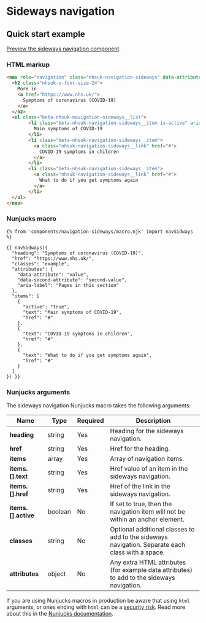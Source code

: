 # Sideways navigation

## Quick start example

[Preview the sideways navigation component](https://nhsuk.github.io/nhsuk-frontend/components/navigation-sideways/index.html)

### HTML markup

```html
<nav role="navigation" class="nhsuk-navigation-sideways" data-attribute="value" data-second-attribute="second-value" aria-label="Pages in this section">
  <h2 class="nhsuk-u-font-size-24">
    More in
    <a href="https://www.nhs.uk/">
      Symptoms of coronavirus (COVID-19)
    </a>
  </h2>
  <ul class="beta-nhsuk-navigation-sideways__list">
        <li class="beta-nhsuk-navigation-sideways__item is-active" aria-current="page">
          Main symptoms of COVID-19
        </li>
        <li class="beta-nhsuk-navigation-sideways__item">
          <a class="nhsuk-navigation-sideways__link" href="#">
            COVID-19 symptoms in children
          </a>
        </li>
        <li class="beta-nhsuk-navigation-sideways__item">
          <a class="nhsuk-navigation-sideways__link" href="#">
            What to do if you get symptoms again
          </a>
        </li>
  </ul>
</nav>
```

### Nunjucks macro

```
{% from 'components/navigation-sideways/macro.njk' import navSidways %}

{{ navSidways({
  "heading": "Symptoms of coronavirus (COVID-19)",
  "href": "https://www.nhs.uk/",
  "classes": "example",
  "attributes": {
    "data-attribute": "value",
    "data-second-attribute": "second-value",
    "aria-label": "Pages in this section"
  },
  "items": [
    {
      "active": "true",
      "text": "Main symptoms of COVID-19",
      "href": "#"
    },
    {
      "text": "COVID-19 symptoms in children",
      "href": "#"
    },
    {
      "text": "What to do if you get symptoms again",
      "href": "#"
    }
  ]
}) }}
```

### Nunjucks arguments

The sideways navigation Nunjucks macro takes the following arguments:

| Name                  | Type     | Required  | Description  |
| ----------------------|----------|-----------|--------------|
| **heading**           | string   | Yes       | Heading for the sideways navigation. |
| **href**              | string   | Yes       | Href for the heading. |
| **items**             | array    | Yes       | Array of navigation items. |
| **items.[].text**     | string   | Yes       | Href value of an item in the sideways navigation. |
| **items.[].href**     | string   | Yes       | Href of the link in the  sideways navigation. |
| **items.[].active**   | boolean  | No        | If set to true, then the navigation item will not be within an anchor element. |
| **classes**           | string   | No        | Optional additional classes to add to the sideways navigation. Separate each class with a space. |
| **attributes**        | object   | No        | Any extra HTML attributes (for example data attributes) to add to the sideways navigation. |

If you are using Nunjucks macros in production be aware that using `html` arguments, or ones ending with `html` can be a [security risk](https://developer.mozilla.org/en-US/docs/Glossary/Cross-site_scripting). Read more about this in the [Nunjucks documentation](https://mozilla.github.io/nunjucks/api.html#user-defined-templates-warning).